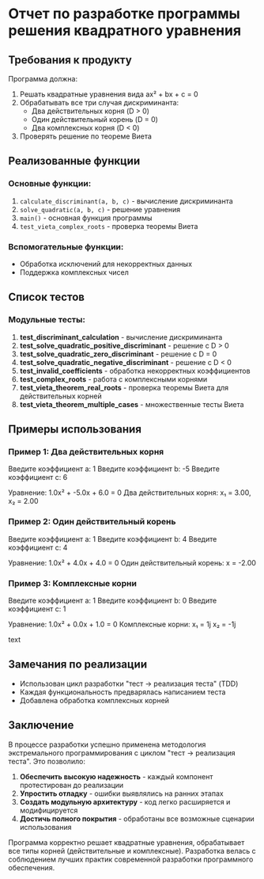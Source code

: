 # Отчет по разработке программы решения квадратного уравнения

## Требования к продукту

Программа должна:
1. Решать квадратные уравнения вида ax² + bx + c = 0
2. Обрабатывать все три случая дискриминанта:
   - Два действительных корня (D > 0)
   - Один действительный корень (D = 0) 
   - Два комплексных корня (D < 0)
3. Проверять решение по теореме Виета

## Реализованные функции

### Основные функции:
1. `calculate_discriminant(a, b, c)` - вычисление дискриминанта
2. `solve_quadratic(a, b, c)` - решение уравнения
3. `main()` - основная функция программы
4. `test_vieta_complex_roots` - проверка теоремы Виета

### Вспомогательные функции:
- Обработка исключений для некорректных данных
- Поддержка комплексных чисел

## Список тестов

### Модульные тесты:
1. **test_discriminant_calculation** - вычисление дискриминанта
2. **test_solve_quadratic_positive_discriminant** - решение с D > 0
3. **test_solve_quadratic_zero_discriminant** - решение с D = 0
4. **test_solve_quadratic_negative_discriminant** - решение с D < 0
5. **test_invalid_coefficients** - обработка некорректных коэффициентов
6. **test_complex_roots** - работа с комплексными корнями
7. **test_vieta_theorem_real_roots** - проверка теоремы Виета для действительных корней
8. **test_vieta_theorem_multiple_cases** - множественные тесты Виета


## Примеры использования

### Пример 1: Два действительных корня
Введите коэффициент a: 1
Введите коэффициент b: -5
Введите коэффициент c: 6

Уравнение: 1.0x² + -5.0x + 6.0 = 0
Два действительных корня: x₁ = 3.00, x₂ = 2.00

### Пример 2: Один действительный корень
Введите коэффициент a: 1
Введите коэффициент b: 4
Введите коэффициент c: 4

Уравнение: 1.0x² + 4.0x + 4.0 = 0
Один действительный корень: x = -2.00


### Пример 3: Комплексные корни
Введите коэффициент a: 1
Введите коэффициент b: 0
Введите коэффициент c: 1

Уравнение: 1.0x² + 0.0x + 1.0 = 0
Комплексные корни:
x₁ = 1j
x₂ = -1j

text

## Замечания по реализации

- Использован цикл разработки "тест → реализация теста" (TDD)
- Каждая функциональность предварялась написанием теста
- Добавлена обработка комплексных корней

## Заключение

В процессе разработки успешно применена методология экстремального программирования с циклом "тест → реализация теста". Это позволило:

1. **Обеспечить высокую надежность** - каждый компонент протестирован до реализации
2. **Упростить отладку** - ошибки выявлялись на ранних этапах
3. **Создать модульную архитектуру** - код легко расширяется и модифицируется
4. **Достичь полного покрытия** - обработаны все возможные сценарии использования

Программа корректно решает квадратные уравнения, обрабатывает все типы корней (действительные и комплексные). Разработка велась с соблюдением лучших практик современной разработки программного обеспечения.
